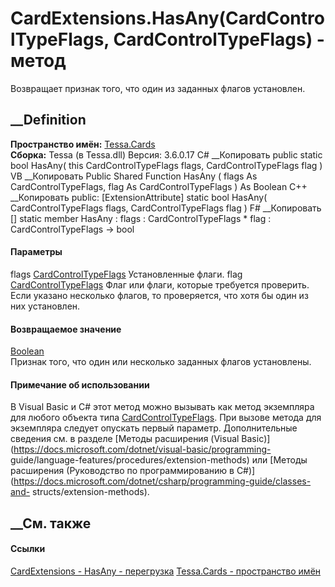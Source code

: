 # CardExtensions.HasAny(CardControlTypeFlags, CardControlTypeFlags) - метод
Возвращает признак того, что один из заданных флагов установлен.
##  __Definition
 **Пространство имён:** [Tessa.Cards](N_Tessa_Cards.htm)  
 **Сборка:** Tessa (в Tessa.dll) Версия: 3.6.0.17
C# __Копировать
     public static bool HasAny(
    	this CardControlTypeFlags flags,
    	CardControlTypeFlags flag
    )
VB __Копировать
    <ExtensionAttribute>
    Public Shared Function HasAny ( 
    	flags As CardControlTypeFlags,
    	flag As CardControlTypeFlags
    ) As Boolean
C++ __Копировать
     public:
    [ExtensionAttribute]
    static bool HasAny(
    	CardControlTypeFlags flags, 
    	CardControlTypeFlags flag
    )
F# __Копировать
     [<ExtensionAttribute>]
    static member HasAny : 
            flags : CardControlTypeFlags * 
            flag : CardControlTypeFlags -> bool 
#### Параметры
flags [CardControlTypeFlags](T_Tessa_Cards_CardControlTypeFlags.htm)
    Установленные флаги.
flag [CardControlTypeFlags](T_Tessa_Cards_CardControlTypeFlags.htm)
     Флаг или флаги, которые требуется проверить. Если указано несколько флагов, то проверяется, что хотя бы один из них установлен. 
#### Возвращаемое значение
[Boolean](https://learn.microsoft.com/dotnet/api/system.boolean)  
Признак того, что один или несколько заданных флагов установлены.
#### Примечание об использовании
В Visual Basic и C# этот метод можно вызывать как метод экземпляра для любого
объекта типа [CardControlTypeFlags](T_Tessa_Cards_CardControlTypeFlags.htm).
При вызове метода для экземпляра следует опускать первый параметр.
Дополнительные сведения см. в разделе [Методы расширения (Visual
Basic)](https://docs.microsoft.com/dotnet/visual-basic/programming-
guide/language-features/procedures/extension-methods) или [Методы расширения
(Руководство по программированию в
C#)](https://docs.microsoft.com/dotnet/csharp/programming-guide/classes-and-
structs/extension-methods).
##  __См. также
#### Ссылки
[CardExtensions - ](T_Tessa_Cards_CardExtensions.htm)
[HasAny - перегрузка](Overload_Tessa_Cards_CardExtensions_HasAny.htm)
[Tessa.Cards - пространство имён](N_Tessa_Cards.htm)
